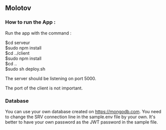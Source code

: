 ## Molotov

### How to run the App :

Run the app with the command : 

$cd serveur    
$sudo npm install   
$cd ../client   
$sudo npm install   
$cd ..    
$sudo sh deploy.sh    

The server should be listening on port 5000.

The port of the client is not important.

### Database

You can use your own database created on https://mongodb.com.
You need to change the SRV connection line in the sample.env file by your own.
It's better to have your own password as the JWT password in the sample file.


